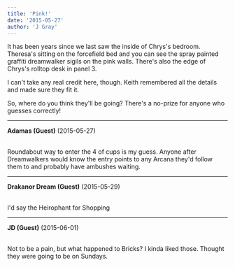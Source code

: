 ```yaml
---
title: 'Pink!'
date: '2015-05-27'
author: 'J Gray'
---
```


<p>It has been years since we last saw the inside of Chrys's bedroom. Theresa's sitting on the forcefield bed and you can see the spray painted graffiti dreamwalker sigils on the pink walls. There's also the edge of Chrys's rolltop desk in panel 3.</p><p>I can't take any real credit here, though. Keith remembered all the details and made sure they fit it.</p><p>So, where do you think they'll be going? There's a no-prize for anyone who guesses correctly!</p>

---
**Adamas (Guest)** (2015-05-27)

<br> Roundabout way to enter the 4 of cups is my guess. Anyone after Dreamwalkers would know the entry points to any Arcana they'd follow them to and probably have ambushes waiting.<br>

---
**Drakanor Dream (Guest)** (2015-05-29)

<br> I'd say the Heirophant for Shopping<br>

---
**JD (Guest)** (2015-06-01)

<br> Not to be a pain, but what happened to Bricks? I kinda liked those. Thought they were going to be on Sundays.<br>

